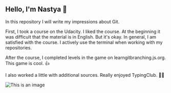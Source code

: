 ## Hello, I'm Nastya :wave:

In this repository I will write my impressions about Git.

First, I took a course on the Udacity. I liked the course.
At the beginning it was difficult that the material is in English. But it's okay.
In general, I am satisfied with the course. I actively use the terminal when working with my repositories.

After the course, I completed levels in the game on learngitbranching.js.org. This game is cool. :+1:

I also worked a little with additional sources. Really enjoyed TypingClub. :woman_technologist:

![This is an image](https://www.kindpng.com/picc/m/257-2570344_gta-san-andreas-mission-complete-png-transparent-png.png)
